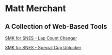 # Matt Merchant

## A Collection of Web-Based Tools
[SMK for SNES - Lap Count Changer](smk_lap_count_changer.html)

[SMK for SNES - Special Cup Unlocker](smk_special_cup_unlocker.html)
